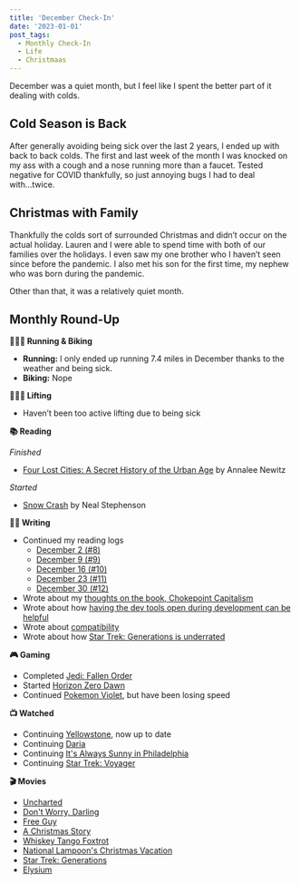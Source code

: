 ```yaml
---
title: 'December Check-In'
date: '2023-01-01'
post_tags:
  - Monthly Check-In
  - Life
  - Christmaas
---
```


December was a quiet month, but I feel like I spent the better part of it dealing with colds.
<!-- excerpt -->

## Cold Season is Back

After generally avoiding being sick over the last 2 years, I ended up with back to back colds. The first and last week of the month I was knocked on my ass with a cough and a nose running more than a faucet. Tested negative for COVID thankfully, so just annoying bugs I had to deal with...twice.

## Christmas with Family

Thankfully the colds sort of surrounded Christmas and didn’t occur on the actual holiday. Lauren and I were able to spend time with both of our families over the holidays. I even saw my one brother who I haven’t seen since before the pandemic. I also met his son for the first time, my nephew who was born during the pandemic.

Other than that, it was a relatively quiet month.

## Monthly Round-Up

**🏃🏼‍♂️ Running & Biking**

- **Running:** I only ended up running 7.4 miles in December thanks to the weather and being sick.
- **Biking:** Nope

**🏋🏼‍♂️ Lifting**

- Haven’t been too active lifting due to being sick

**📚 Reading**

*Finished*
- [Four Lost Cities: A Secret History of the Urban Age](https://bookshop.org/p/books/four-lost-cities-a-secret-history-of-the-urban-age-annalee-newitz/16712885?ean=9780393882452) by Annalee Newitz

*Started*
- [Snow Crash](https://bookshop.org/p/books/snow-crash-neal-stephenson/7327954?ean=9780553380958) by Neal Stephenson

**✍🏻 Writing**

- Continued my reading logs
	- [December 2 (#8)](https://kpwags.com/posts/2022/12/02/reading-log-december-2-8)
	- [December 9 (#9)](https://kpwags.com/posts/2022/12/09/reading-log-december-9-9)
	- [December 16 (#10)](https://kpwags.com/posts/2022/12/16/reading-log-december-16-10)
	- [December 23 (#11)](https://kpwags.com/posts/2022/12/23/reading-log-december-23-11)
	- [December 30 (#12)](https://kpwags.com/posts/2022/12/30/reading-log-december-30-12)
- Wrote about my [thoughts on the book, Chokepoint Capitalism](https://kpwags.com/posts/2022/12/07/chokepoint-capitalism-a-review)
- Wrote about how [having the dev tools open during development can be helpful](https://kpwags.com/posts/2022/12/08/developing-with-dev-tools-open)
- Wrote about [compatibility](https://kpwags.com/posts/2022/12/26/the-importance-of-compatibility)
- Wrote about how [Star Trek: Generations is underrated](https://kpwags.com/posts/2022/12/27/star-trek-generations-is-underrated)

**🎮 Gaming**

- Completed [Jedi: Fallen Order](https://www.ea.com/games/starwars/jedi/jedi-fallen-order)
- Started [Horizon Zero Dawn](https://www.playstation.com/en-us/games/horizon-zero-dawn/)
- Continued [Pokemon Violet](https://scarletviolet.pokemon.com/en-us/), but have been losing speed

**📺 Watched**

- Continuing [Yellowstone](https://www.imdb.com/title/tt0472954/), now up to date
- Continuing [Daria](https://www.imdb.com/title/tt0118298/)
- Continuing [It's Always Sunny in Philadelphia](https://www.imdb.com/title/tt0472954/)
- Continuing [Star Trek: Voyager](https://www.imdb.com/title/tt0112178/)

**🎬 Movies**

- [Uncharted](https://www.imdb.com/title/tt1464335/)
- [Don't Worry, Darling](https://www.imdb.com/title/tt10731256/)
- [Free Guy](https://www.imdb.com/title/tt6264654/)
- [A Christmas Story](https://www.imdb.com/title/tt0085334/)
- [Whiskey Tango Foxtrot](https://www.imdb.com/title/tt3553442/)
- [National Lampoon's Christmas Vacation](https://www.imdb.com/title/tt0097958/)
- [Star Trek: Generations](https://www.imdb.com/title/tt0111280/)
- [Elysium](https://www.imdb.com/title/tt1535108/)